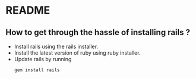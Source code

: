 # README

## How to get through the hassle of installing rails ?
-  Install rails using the rails installer.
-  Install the latest version of ruby using ruby installer.
-  Update rails by running
   ```
   gem install rails
   ```
